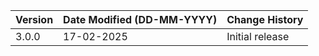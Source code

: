 | **Version** | **Date Modified (DD-MM-YYYY)** | **Change History**                          |
|-------------|--------------------------------|---------------------------------------------|
| 3.0.0       |  17-02-2025                    | Initial release |